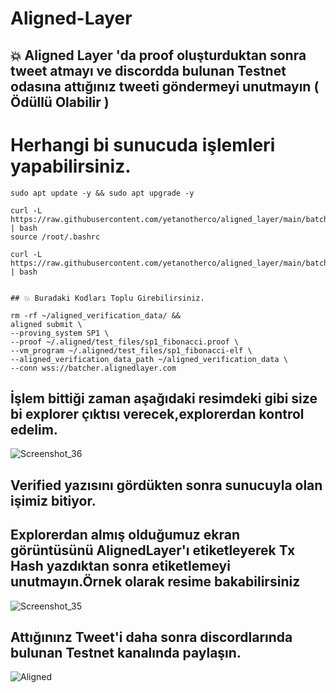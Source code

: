 # Aligned-Layer

## 💥 Aligned Layer 'da proof oluşturduktan sonra tweet atmayı ve discordda bulunan Testnet odasına attığınız tweeti göndermeyi unutmayın ( Ödüllü Olabilir )

# Herhangi bi sunucuda işlemleri yapabilirsiniz.

```console
sudo apt update -y && sudo apt upgrade -y

curl -L https://raw.githubusercontent.com/yetanotherco/aligned_layer/main/batcher/aligned/install_aligned.sh | bash
source /root/.bashrc

curl -L https://raw.githubusercontent.com/yetanotherco/aligned_layer/main/batcher/aligned/get_proof_test_files.sh | bash
```

```console

## 💥 Buradaki Kodları Toplu Girebilirsiniz.

rm -rf ~/aligned_verification_data/ &&
aligned submit \
--proving_system SP1 \
--proof ~/.aligned/test_files/sp1_fibonacci.proof \
--vm_program ~/.aligned/test_files/sp1_fibonacci-elf \
--aligned_verification_data_path ~/aligned_verification_data \
--conn wss://batcher.alignedlayer.com
```
## İşlem bittiği zaman aşağıdaki resimdeki gibi size bi explorer çıktısı verecek,explorerdan kontrol edelim.

![Screenshot_36](https://github.com/Testnetnodes/Aligned-Layer/assets/115115403/ab28359d-3b60-40d0-ad8d-fdbdc4798c94)

## Verified yazısını gördükten sonra sunucuyla olan işimiz bitiyor.

## Explorerdan almış olduğumuz ekran görüntüsünü AlignedLayer'ı etiketleyerek Tx Hash yazdıktan sonra etiketlemeyi unutmayın.Örnek olarak resime bakabilirsiniz

![Screenshot_35](https://github.com/Testnetnodes/Aligned-Layer/assets/115115403/0ee55c29-d33b-4313-a238-baa482878195)


## Attığınınz Tweet'i daha sonra discordlarında bulunan Testnet kanalında paylaşın.

![Aligned](https://github.com/Testnetnodes/Aligned-Layer/assets/115115403/baf79817-df65-47ce-9fa1-a824ce2748bf)

